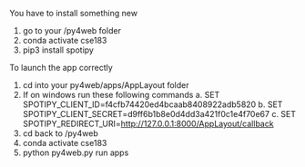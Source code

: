 You have to install something new
1. go to your /py4web folder
2. conda activate cse183
3. pip3 install spotipy 

To launch the app correctly 
1. cd into your py4web/apps/AppLayout folder
2. If on windows run these following commands 
    a. SET SPOTIPY_CLIENT_ID=f4cfb74420ed4bcaab8408922adb5820 
    b. SET SPOTIPY_CLIENT_SECRET=d9ff6b1b8e0d4dd3a421f0c1e4f70e67
    c. SET SPOTIPY_REDIRECT_URI=http://127.0.0.1:8000/AppLayout/callback
3. cd back to /py4web
4. conda activate cse183
5. python py4web.py run apps
